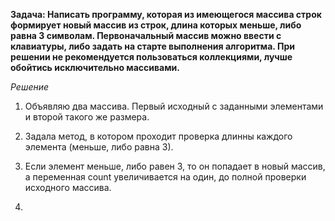 **Задача: Написать программу, которая из имеющегося массива строк формирует новый массив из строк, длина которых меньше, либо равна 3 символам. Первоначальный массив можно ввести с клавиатуры, либо задать на старте выполнения алгоритма. При решении не рекомендуется пользоваться коллекциями, лучше обойтись исключительно массивами.**

*Решение*

1. Объявляю два массива. Первый исходный с заданными элементами и второй такого же размера.

2. Задала метод, в котором проходит проверка длинны каждого элемента (меньше, либо равна 3).

3. Если элемент меньше, либо равен 3, то он попадает в новый массив, а переменная count увеличивается на один, до полной проверки исходного массива.
4. 
